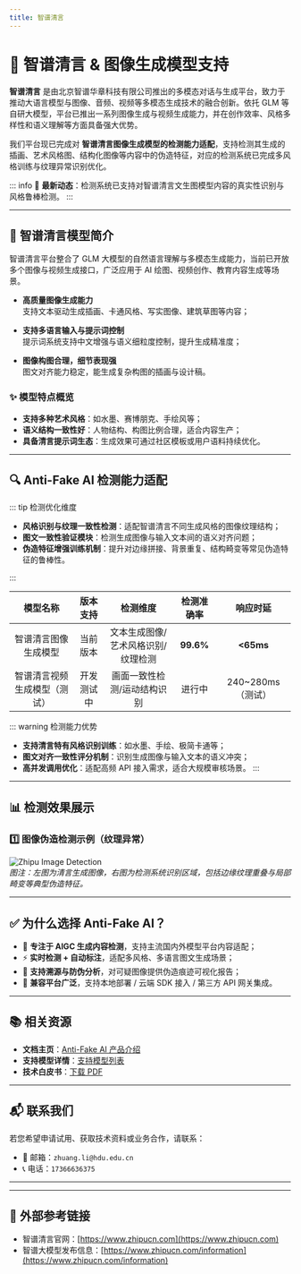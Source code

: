 ```yaml
---
title: 智谱清言
---
```


# 🧠 智谱清言 & 图像生成模型支持

**智谱清言** 是由北京智谱华章科技有限公司推出的多模态对话与生成平台，致力于推动大语言模型与图像、音频、视频等多模态生成技术的融合创新。依托 GLM 等自研大模型，平台已推出一系列图像生成与视频生成能力，并在创作效率、风格多样性和语义理解等方面具备强大优势。

我们平台现已完成对 **智谱清言图像生成模型的检测能力适配**，支持检测其生成的插画、艺术风格图、结构化图像等内容中的伪造特征，对应的检测系统已完成多风格训练与纹理异常识别优化。

::: info
📢 **最新动态**：检测系统已支持对智谱清言文生图模型内容的真实性识别与风格鲁棒检测。
:::

---

## 🌟 智谱清言模型简介

智谱清言平台整合了 GLM 大模型的自然语言理解与多模态生成能力，当前已开放多个图像与视频生成接口，广泛应用于 AI 绘图、视频创作、教育内容生成等场景。

- **高质量图像生成能力**  
  支持文本驱动生成插画、卡通风格、写实图像、建筑草图等内容；

- **支持多语言输入与提示词控制**  
  提示词系统支持中文增强与语义细粒度控制，提升生成精准度；

- **图像构图合理，细节表现强**  
  图文对齐能力稳定，能生成复杂构图的插画与设计稿。

### ✨ 模型特点概览

- **支持多种艺术风格**：如水墨、赛博朋克、手绘风等；
- **语义结构一致性好**：人物结构、构图比例合理，适合内容生产；
- **具备清言提示词生态**：生成效果可通过社区模板或用户语料持续优化。

---

## 🔍 Anti-Fake AI 检测能力适配

::: tip 检测优化维度

- **风格识别与纹理一致性检测**：适配智谱清言不同生成风格的图像纹理结构；
- **图文一致性验证模块**：检测生成图像与输入文本间的语义对齐问题；
- **伪造特征增强训练机制**：提升对边缘拼接、背景重复、结构畸变等常见伪造特征的鲁棒性。

:::

|         模型名称         |    版本支持     |             检测维度             | 检测准确率 |    响应时延        |
|:------------------------:|:---------------:|:-------------------------------:|:----------:|:------------------:|
| 智谱清言图像生成模型      |    当前版本     | 文本生成图像/艺术风格识别/纹理检测 | **99.6%**  | **<65ms**          |
| 智谱清言视频生成模型（测试）| 开发测试中     | 画面一致性检测/运动结构识别       | 进行中     | 240~280ms（测试） |

::: warning 检测能力优势
- **支持清言特有风格识别训练**：如水墨、手绘、极简卡通等；
- **图文对齐一致性评分机制**：识别生成图像与输入文本的语义冲突；
- **高并发调用优化**：适配高频 API 接入需求，适合大规模审核场景。
:::

---

## 📊 检测效果展示

### 1️⃣ 图像伪造检测示例（纹理异常）

![Zhipu Image Detection](https://yourdomain.com/assets/zhipu-image-detect.jpg)  
*图注：左图为清言生成图像，右图为检测系统识别区域，包括边缘纹理重叠与局部畸变等典型伪造特征。*

---

## ✅ 为什么选择 Anti-Fake AI？

- 🧠 **专注于 AIGC 生成内容检测**，支持主流国内外模型平台内容适配；
- ⚡ **实时检测 + 自动标注**，适配多风格、多语言图文生成场景；
- 🔐 **支持溯源与防伪分析**，对可疑图像提供伪造痕迹可视化报告；
- 🧩 **兼容平台广泛**，支持本地部署 / 云端 SDK 接入 / 第三方 API 网关集成。

---

## 📚 相关资源

- **文档主页**：[Anti-Fake AI 产品介绍](../quick_start/brief.md)
- **支持模型详情**：[支持模型列表](./overview.md)
- **技术白皮书**：[下载 PDF](https://yourdomain.com/whitepaper.pdf)

---
## 📬 联系我们

若您希望申请试用、获取技术资料或业务合作，请联系：

- 📧 邮箱：`zhuang.li@hdu.edu.cn`   
- 📞 电话：`17366636375`

---

---

## 🔗 外部参考链接

- 智谱清言官网：[https://www.zhipucn.com](https://www.zhipucn.com)
- 智谱大模型发布信息：[https://www.zhipucn.com/information](https://www.zhipucn.com/information)

